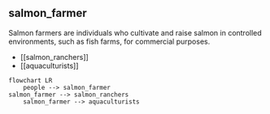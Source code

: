 ## salmon_farmer
Salmon farmers are individuals who cultivate and raise salmon in controlled environments, such as fish farms, for commercial purposes.


- [[salmon_ranchers]]
- [[aquaculturists]]
```mermaid
flowchart LR
    people --> salmon_farmer
salmon_farmer --> salmon_ranchers
    salmon_farmer --> aquaculturists
```
